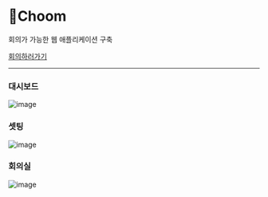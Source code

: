 # 🎥Choom

회의가 가능한 웹 애플리케이션 구축

[회의하러가기](https://choom-two.vercel.app/)

---

### 대시보드

![image](https://github.com/kwb020312/Choom/assets/46777310/ebe43039-b881-49ef-bf81-d425791e989c)

### 셋팅

![image](https://github.com/kwb020312/Choom/assets/46777310/4199b76f-7465-4f8b-942a-fdc72e3d67ea)

### 회의실

![image](https://github.com/kwb020312/Choom/assets/46777310/e3d89a6f-0545-47e0-9fef-64b38edba538)

